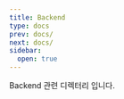 ```yaml
---
title: Backend
type: docs
prev: docs/
next: docs/
sidebar:
  open: true
---
```


Backend 관련 디렉터리 입니다.
